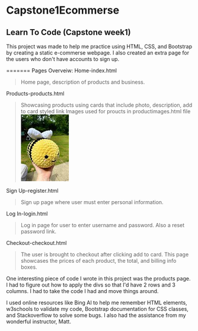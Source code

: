 # Capstone1Ecommerse
Learn To Code (Capstone week1)
---
This project was made to help me practice using HTML, CSS, and Bootstrap by creating a static e-commerse webpage. I also created an extra page for the users who don't have accounts to sign up.

=======
Pages Overveiw:
Home-index.html
>Home page, description of products and business.

Products-products.html
>Showcasing products using cards that include photo, description, add to card styled link
Images used for proucts in productimages.html file
![GitHub Image](/productimages/bee.jpg)


Sign Up-register.html
>Sign up page where user must enter personal information.

Log In-login.html
>Log in page for user to enter username and password. Also a reset password link.

Checkout-checkout.html
>The user is brought to checkout after clicking add to card. This page showcases the prices of each product, the total, and billing info boxes.



One interesting piece of code I wrote in this project was the products page. I had to figure out how to apply the divs so that I'd have 2 rows and 3 columns. I had to take the code I had and move things around. 

I used online resources like Bing AI to help me remember HTML elements, w3schools to validate my code, Bootstrap documentation for CSS classes, and Stackoverflow to solve some bugs. I also had the assistance from my wonderful instructor, Matt.
